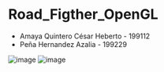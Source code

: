 # Road_Figther_OpenGL
* Amaya Quintero César Heberto - 199112
* Peña Hernandez Azalia - 199229

![image](https://user-images.githubusercontent.com/69810426/154884459-6b69d3aa-8345-4f65-b6ac-060c4c0084a2.png)
![image](https://user-images.githubusercontent.com/69810426/154884513-deb323fc-6c61-498b-959f-14291f569ce0.png)
